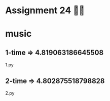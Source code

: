 

# Assignment 24 📼🎵
# **music**

## 1-time => 4.819063186645508
1.py

## 2-time => 4.802875518798828
2.py

